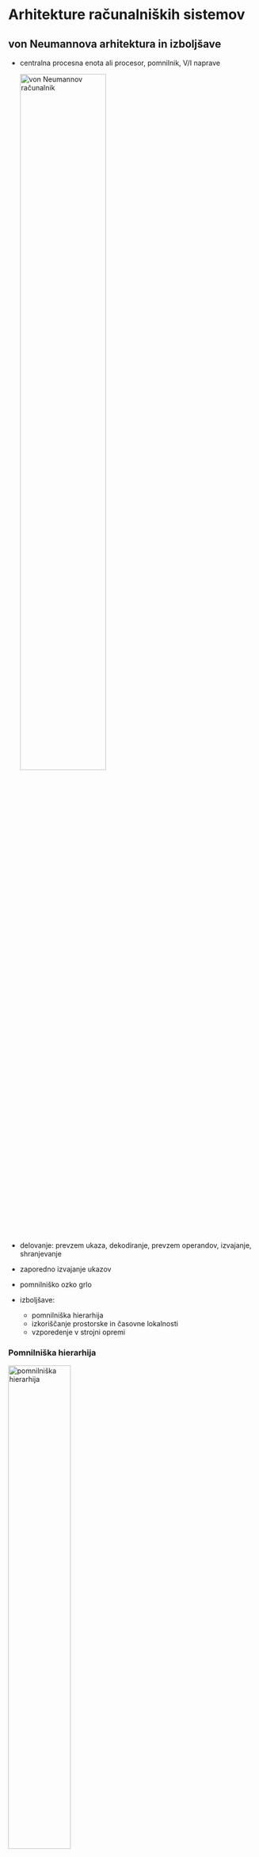 # Arhitekture računalniških sistemov

## von Neumannova arhitektura in izboljšave

- centralna procesna enota ali procesor, pomnilnik, V/I naprave

  <img src="slike/vonNeumann.png" alt="von Neumannov računalnik" width="60%">

- delovanje: prevzem ukaza, dekodiranje, prevzem operandov, izvajanje, shranjevanje
- zaporedno izvajanje ukazov
- pomnilniško ozko grlo
- izboljšave:
  - pomnilniška hierarhija
  - izkoriščanje prostorske in časovne lokalnosti
  - vzporedenje v strojni opremi

### Pomnilniška hierarhija

<img src="slike/pomnilniska-hierarhija.png" alt="pomnilniška hierarhija" width="50%">

- procesor z registri (P), predpomnilnik (C), glavni pomnnilnik (M) in navidezni pomnilnik (VM)

- dostop do glavnega pomnilnika je dva velikostna reda počasnejši kot do registrov (latenca in prepustnost)
- večnivojski predpomnilnik
  - organiziran v predpomnilniške bloke
  - vedno se prenaša cel predpomnilniški blok
  - če podatkov ni, procesor še vedno čaka
  - zadetek in zgrešitev v predpomnilniku
  - tipi predpomnilnikov: asociativni, set-asociativni in direktni
  - pomembno je zagotavljanje skladnosti pomnilnikov (pisanje skozi, pisanje nazaj)
- navidezni pomnilnik
  - razširitev glavnega pomnilnika
  - bistveno počasnejši od glavnega pomnilnika, še večja potreba po lokalnosti
  - ostranjevanje in napaka strani

### Vzporedenje v strojni opremi

- cevovod
  - funkcijske enote so razvrščene v stopnje
  - stopnje naj bi bile čim bolj enako kompleksne

- vektorski ukazi
  - hkratno izvajanje istega ukaza na več skalarnih operandih 
  - posebni ukazi

- več funkcijskih enot
  - izkoriščajo paralelizem v enem ukaznem toku

- špekulativno izvajanje
  - med izvajanjem pogoja lahko izvajamo ukaze, ki sledijo

- superskalarnost
  - vzporedno izvajanje neodvisnih ukazov
  - dodeljevanje funkcijskih enot poteka med izvajanjem 

- strojne niti
  - hkratno izvajanje različnih programskih tokov
  - izkoriščajo prisotnost več enakih funkcijskih enot

## Sistemi s skupnim pomnilnikom

- *angl.* shared memory systems
- imajo enega ali več procesorjev z enim ali več procesorskimi jedri
- procesorji so s skupnim pomnilnikom povezani preko vodila
- procesorji si delijo skupni pomnilnik
- spremembe v pomnilniku vidijo vsi procesorji
- pomnilnik je razdeljen na module, do enega modula dostopa en procesor naenkrat
- vsak procesor ima svoj L1 predpomnilnik, saj vanj poleg podatkov shranjuje tudi ukaze
- predpomnilnika L2 in L3 shranjujeta samo podatke, zato si jih lahko deli več procesorjev
- enovit naslovni prostor
- arhitekturi UMA in NUMA

  - kompleksnost in raztegljivost
  - dostopni časi do pomnilnika
  - zagotavljanje skladnosti pomnilnika

### Arhitektura UMA (SMP)

- *angl.* Unified Memory Architecture
- *angl.* Symmetric Multi-Processor

  <img src="slike/UMA.png" alt="arhitektura UMA" width="50%">

- dostopni čas do kateregakoli dela pomnilnika je v povprečju enak za vsa procesorska jedra
- zagotavljanje skladnosti predpomnilnikov: 
  - običajno pisanje skozi v kombinaciji z vohljanjem 
  - ko zaznamo spremembo, posodobimo blok v predpomnilniku
  - pisanje nazaj je počasno, težave z raztegljivostjo

### Arhitektura NUMA

- *angl.* Non-Unified Memory Architecture

  <img src="slike/NUMA.png" alt="arhitektura NUMA" width="70%">

- procesorska jedra so razdeljena v domene NUMA
- pomnilniški moduli so enakomerno razporejeni med domene NUMA
- dostopni časi do pomnilniških modulov so različni: krajši do pomnilniških modulov, neposredno povezanih na domeno, daljši do pomnilnikov bolj oddaljenih domen (časi so lahko do 3-krat daljši)
- zagotavljanje skladnosti predpomnilnikov:
  - imenik (direktorij, D) za vodenje stanja predpomnilniških blokov, 
  - imeniški protokoli, na primer MESI (Modified, Exclusive, Shared, Invalid)
  - pisanje nazaj in razveljavljanje predpomnilnikov na drugih procesorskih jedrih
  - manj prenosov, večja prepustnost
- veliko boljša raztegljivost kot pri arhitekturi UMA
- pomembno je, da procesorska jedra iz izbrane domene čim več delajo s pomnilnikom, ki je neposredno povezan nanjo
- primer [AMD EPYC 7002](https://infohub.delltechnologies.com/p/numa-configuration-settings-on-amd-epyc-2nd-generation/)
  - 4 NUMA domene v katerih so procesorska jedra organizirana hierarhično
  - vsaka domena ima 2 silicijevi rezini in na vsaki rezini 2 procesorska kompleksa
  - vsak procesorski kompleks sestavljajo 4 procesorska jedra, ki si delijo predpomnilnik L3

## Sistemi s porazdeljenim pomnilnikom

- sistem s skupnim pomnilnikom (vozlišče, strežnik) ima danes do 128 procesorskih jeder
- če potrebujemo večjo procesno moč, moramo povezati več vozlišč med seboj
- dobimo sistem s porazdeljenim pomnilnikom
- v sistemih s porazdeljenim pomnilnikom so vozlišča med seboj povezana z omrežjem
- pomnilnik je porazdeljen: 
  - vsak procesor lahko neposredno dostopa samo do pomnilnika na svojem vozlišču
  - vsak pomnilnik ima svoj (ločen) naslovni prostor
- komunikacija med vozlišči običajno poteka z izmenjavo sporočil
- so bolj raztegljivi kot sistemi s skupnim pomnilnikom, komunikacija med procesorji je počasnejša
- danes je velik poudarek na razvoju omrežne opreme

<img src="slike/porazdeljeni-sistem.png" alt="porazdeljeni sistem" width="50%">

- vrste sistemov s porazdeljenim pomnilnikom [www.top500.org](https://www.top500.org/):

  - gruče
    - sestavljene so iz elementov, ki jih lahko kupimo na trgu
    - na vsakem vozlišču teče operacijski sistem
    - NSC, Trdina, Arnes, Vega
  - masivno vzporedni procesorji
    - *angl.* Massively Parallel Processors
    - večja stopnja integracije
      - ena kopija (porazdeljenega) operacijskega sistema teče na vseh vozliščih
      - posebna omrežja
  - ozvezdja
    - več procesorskih jeder na vozlišče kot je vozlišč

## Pospeševalniki

<img src="slike/pospesevalnik.png" alt="pospeševalnik" width="50%">

- nekoč matematični soprocesorji, danes grafične kartice
- danes imajo notranjo hierarhično pomnilniško strukturo in mnogo enostavnih procesnih elementov
- niso popolnoma samostojni
- razbremenjevanje glavnega procesorja
  - procesor prenese podatke iz glavnega pomnilnika v pomnilnik pospeševalnika
  - procesor sproži izvajanje obdelave
  - pospeševalnik izvede obdelavo in rezultate shrani v pomnilnik pospeševalnika
  - procesor prenese podatke nazaj v glavni pomnilnik
- množica preprostih procesnih elementov, vzporedno procesiranje na množici podatkov
- ozko grlo je prenos podatkov med gostiteljem in pospeševalnikom
- zaradi drugačne arhitekture je treba močno prilagoditi programe

## Primer: moderna superračunalniška gruča

- mnogo vozlišč, zelo heterogen sistem

    <img src="slike/heterogeni-sistem.png" alt="heterogeni sistem" width="100%">

  - vozlišče je sistem s skupnim pomnilnikom
  - več vozlišč sestavlja porazdeljeni sistem, vozlišča med seboj komunicirajo z izmenjevanjem sporočil
  - pospeševalniki

- superračunalniška gruča

    <img src="slike/superracunalnik.png" alt="superračunalniška gruča" width="100%">

  - vozlišča: glavno, prijavno, računsko, podatkovno vozlišče
  - mrežne povezave: Ethernet, (Infiniband)
  - porazdeljeni datotečni sistem (vsa vozlišča vidijo programe in podatke)
  - dostop do prijavnega vozlišča preko protokola SSH
